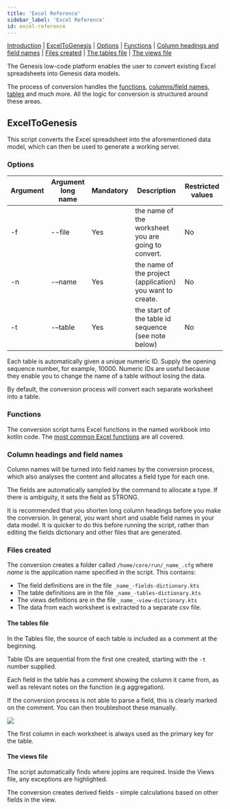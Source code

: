 ```yaml
---
title: 'Excel Reference'
sidebar_label: 'Excel Reference'
id: excel-reference
---
```


[Introduction](docs/03_server-modules/10_integration/09_excel-to-genesis/01_excel-reference)  | [ExcelToGenesis](#ExcelToGenesis) | [Options](#options) | [Functions](#functions) | [Column headings and field names](#Column_headings_and_field_names) | [Files created](#Files_created) | [The tables file](#The_tables_file) | [The views file](#The_views_file)

The Genesis low-code platform enables the user to convert existing Excel spreadsheets into Genesis data models. 

The process of conversion handles the [functions](#functions), [columns/field names](#Column_headings_and_field_names), [tables](#The_tables_file) and much more. All the logic for conversion is structured around these areas. 


## ExcelToGenesis

This script converts the Excel spreadsheet into the aforementioned data model, which can then be used to generate a working server.

### Options

| Argument | Argument long name      | Mandatory |               Description                                 | Restricted values         |
|----------|-------------------------|-----------|-----------------------------------------------------------|---------------------------|       
| -f       | --file                  | Yes       | the name of the worksheet you are going to convert.       | No                        |        
| -n       | -–name                  | Yes       | the name of the project (application) you want to create. | No                        |              
| -t       | -–table                 | Yes       | the start of the table id sequence (see note below)       | No                        |        



Each table is automatically given a unique numeric ID. Supply the opening sequence number, for example, 10000. Numeric IDs are useful because they enable you to change the name of a table without losing the data.

By default, the conversion process will convert each separate worksheet into a table.


### Functions

The conversion script turns Excel functions in the named workbook into kotlin code. The [most common Excel functions](\docs/03_server-modules/10_integration/09_excel-to-genesis/02_excel-functions.md) are all covered.


### Column headings and field names

Column names will be turned into field names by the conversion process, which also analyses the content and allocates a field type for each one.

The fields are automatically sampled by the command to allocate a type. If there is ambiguity, it sets the field as STRONG.

It is recommended that you shorten long column headings before you make the conversion. In general, you want short and usable field names in your data model. It is quicker to do this before running the script, rather than editing the fields dictionary and other files that are generated.

### Files created
The conversion creates a folder called `/home/core/run/_name_.cfg` where _name_ is the application name specified in the script. This contains:

* The field definitions are in the file `_name_-fields-dictionary.kts`
* The table definitions are in the file `_name_-tables-dictionary.kts`
* The views definitions are in the file `_name_-view-dictionary.kts`
* The data from each worksheet is extracted to a separate csv file.


#### The tables file
In the Tables file, the source of each table is included as a comment at the beginning.


Table IDs are sequential from the first one created, starting with the `-t` number supplied.

Each field in the table has a comment showing the column it came from, as well as relevant notes on the function (e.g aggregation).

If the conversion process is not able to parse a field, this is clearly marked on the comment. You can then troubleshoot these manually.

![](/img/unable-to-parse.png)

The first column in each worksheet is always  used as the primary key for the table.

#### The views file

The script automatically finds where jopins are required. Inside the Views file, any exceptions are highlighted.

The conversion creates derived fields - simple calculations based on other fields in the view. 